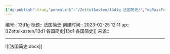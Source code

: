 ```yaml
---
{"dg-publish":true,"permalink":"/Zettelkasten/13d1g 法国简史/","dgPassFrontmatter":true}
---
```


编号:: 13d1g
标题:: 法国简史
创建时间:: 2023-02-25 12:11
up:: [[Zettelkasten/13d1 各国简史\|13d1 各国简史]]
来源:: 

---
![[法国简史.docx]]